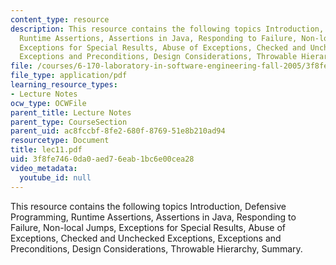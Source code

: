 ```yaml
---
content_type: resource
description: This resource contains the following topics Introduction, Defensive Programming,
  Runtime Assertions, Assertions in Java, Responding to Failure, Non-local Jumps,
  Exceptions for Special Results, Abuse of Exceptions, Checked and Unchecked Exceptions,
  Exceptions and Preconditions, Design Considerations, Throwable Hierarchy, Summary.
file: /courses/6-170-laboratory-in-software-engineering-fall-2005/3f8fe7460da0aed76eab1bc6e00cea28_lec11.pdf
file_type: application/pdf
learning_resource_types:
- Lecture Notes
ocw_type: OCWFile
parent_title: Lecture Notes
parent_type: CourseSection
parent_uid: ac8fccbf-8fe2-680f-8769-51e8b210ad94
resourcetype: Document
title: lec11.pdf
uid: 3f8fe746-0da0-aed7-6eab-1bc6e00cea28
video_metadata:
  youtube_id: null
---
```

This resource contains the following topics Introduction, Defensive Programming, Runtime Assertions, Assertions in Java, Responding to Failure, Non-local Jumps, Exceptions for Special Results, Abuse of Exceptions, Checked and Unchecked Exceptions, Exceptions and Preconditions, Design Considerations, Throwable Hierarchy, Summary.

